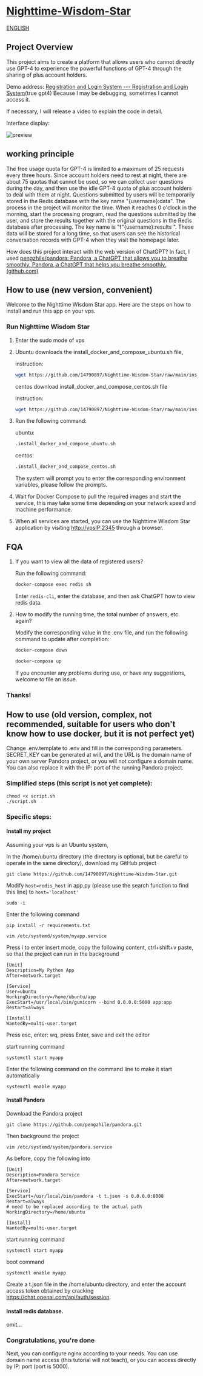 # [Nighttime-Wisdom-Star](https://github.com/14790897/Nighttime-Wisdom-Star/tree/main)

[ENGLISH](README_EN.md)


## Project Overview

This project aims to create a platform that allows users who cannot directly use GPT-4 to experience the powerful functions of GPT-4 through the sharing of plus account holders.

Demo address: [Registration and Login System --- Registration and Login System](https://share.liuweiqing.top/)(true gpt4) Because I may be debugging, sometimes I cannot access it.

If necessary, I will release a video to explain the code in detail.

Interface display:

![preview](/asset/preview.jpg)

## working principle

The free usage quota for GPT-4 is limited to a maximum of 25 requests every three hours. Since account holders need to rest at night, there are about 75 quotas that cannot be used, so we can collect user questions during the day, and then use the idle GPT-4 quota of plus account holders to deal with them at night. Questions submitted by users will be temporarily stored in the Redis database with the key name "{username}:data". The process in the project will monitor the time. When it reaches 0 o'clock in the morning, start the processing program, read the questions submitted by the user, and store the results together with the original questions in the Redis database after processing. The key name is "f"{username}:results ". These data will be stored for a long time, so that users can see the historical conversation records with GPT-4 when they visit the homepage later.

How does this project interact with the web version of ChatGPT? In fact, I used [pengzhile/pandora: Pandora, a ChatGPT that allows you to breathe smoothly. Pandora, a ChatGPT that helps you breathe smoothly. (github.com)](https://github.com/pengzhile/pandora)

## How to use (new version, convenient)

Welcome to the Nighttime Wisdom Star app. Here are the steps on how to install and run this app on your vps.

### Run Nighttime Wisdom Star

1. Enter the sudo mode of vps

2. Ubuntu downloads the install_docker_and_compose_ubuntu.sh file,

    instruction:

    ```bash
    wget https://github.com/14790897/Nighttime-Wisdom-Star/raw/main/install_docker_and_compose_ubuntu.sh
    ```

    centos download install_docker_and_compose_centos.sh file

    instruction:

    ```bash
    wget https://github.com/14790897/Nighttime-Wisdom-Star/raw/main/install_docker_and_compose_centos.sh
    ```

3. Run the following command:

    ubuntu:

    ```bash
    .install_docker_and_compose_ubuntu.sh
    ```

    centos:

    ```bash
    .install_docker_and_compose_centos.sh
    ```

    The system will prompt you to enter the corresponding environment variables, please follow the prompts.

4. Wait for Docker Compose to pull the required images and start the service, this may take some time depending on your network speed and machine performance.
5. When all services are started, you can use the Nighttime Wisdom Star application by visiting [http://vpsIP:2345](http://vpsIP:2345) through a browser.

## FQA

1. If you want to view all the data of registered users?

    Run the following command:

    ```bash
    docker-compose exec redis sh
    ```

    Enter `redis-cli`, enter the database, and then ask ChatGPT how to view redis data.

2. How to modify the running time, the total number of answers, etc. again?

    Modify the corresponding value in the .env file, and run the following command to update after completion:

    ```bash
    docker-compose down
    ```

    ```bash
    docker-compose up
    ```

    If you encounter any problems during use, or have any suggestions, welcome to file an issue.

### Thanks!



## How to use (old version, complex, not recommended, suitable for users who don't know how to use docker, but it is not perfect yet)

Change .env.template to .env and fill in the corresponding parameters. SECRET_KEY can be generated at will, and the URL is the domain name of your own server Pandora project, or you will not configure a domain name. You can also replace it with the IP: port of the running Pandora project.

### Simplified steps (this script is not yet complete):

```
chmod +x script.sh
./script.sh
```

### Specific steps:

#### Install my project

Assuming your vps is an Ubuntu system,

In the /home/ubuntu directory (the directory is optional, but be careful to operate in the same directory), download my GitHub project

```
git clone https://github.com/14790897/Nighttime-Wisdom-Star.git
```

Modify `host=redis_host` in app.py (please use the search function to find this line) to `host='localhost'`

```
sudo -i
```

Enter the following command

```
pip install -r requirements.txt
```

```
vim /etc/systemd/system/myapp.service
```

Press i to enter insert mode, copy the following content, ctrl+shift+v paste, so that the project can run in the background

```
[Unit]
Description=My Python App
After=network.target

[Service]
User=ubuntu
WorkingDirectory=/home/ubuntu/app
ExecStart=/usr/local/bin/gunicorn --bind 0.0.0.0:5000 app:app
Restart=always

[Install]
WantedBy=multi-user.target
```

Press esc, enter: wq, press Enter, save and exit the editor

start running command

```
systemctl start myapp
```

Enter the following command on the command line to make it start automatically

```
systemctl enable myapp
```

#### Install Pandora

Download the Pandora project

```
git clone https://github.com/pengzhile/pandora.git
```

Then background the project

```
vim /etc/systemd/system/pandora.service
```

As before, copy the following into

```
[Unit]
Description=Pandora Service
After=network.target

[Service]
ExecStart=/usr/local/bin/pandora -t t.json -s 0.0.0.0:8008
Restart=always
# need to be replaced according to the actual path
WorkingDirectory=/home/ubuntu

[Install]
WantedBy=multi-user.target
```

start running command

```
systemctl start myapp
```

boot command

```
systemctl enable myapp
```

Create a t.json file in the /home/ubuntu directory, and enter the account access token obtained by cracking https://chat.openai.com/api/auth/session.

#### Install redis database.

omit...

### Congratulations, you're done

Next, you can configure nginx according to your needs. You can use domain name access (this tutorial will not teach), or you can access directly by IP: port (port is 5000).